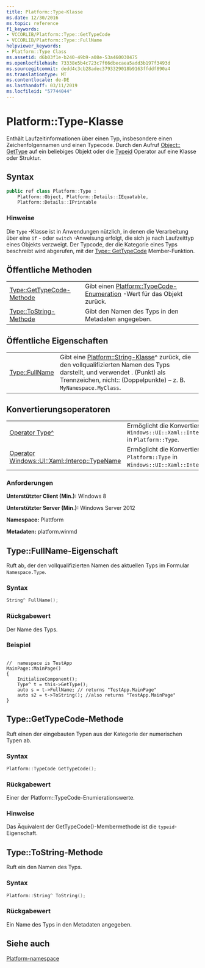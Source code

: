 ```yaml
---
title: Platform::Type-Klasse
ms.date: 12/30/2016
ms.topic: reference
f1_keywords:
- VCCORLIB/Platform::Type::GetTypeCode
- VCCORLIB/Platform::Type::FullName
helpviewer_keywords:
- Platform::Type Class
ms.assetid: d6b03f1e-b240-49b9-a08e-53a460030475
ms.openlocfilehash: 73338e5b4c723c7f66dbecaea5add3b197f3493d
ms.sourcegitcommit: dedd4c3cb28adec3793329018b9163ffddf890a4
ms.translationtype: MT
ms.contentlocale: de-DE
ms.lasthandoff: 03/11/2019
ms.locfileid: "57744044"
---
```

# <a name="platformtype-class"></a>Platform::Type-Klasse

Enthält Laufzeitinformationen über einen Typ, insbesondere einen Zeichenfolgennamen und einen Typecode. Durch den Aufruf [Object:: GetType](../cppcx/platform-object-class.md#gettype) auf ein beliebiges Objekt oder die [Typeid](../windows/typeid-cpp-component-extensions.md) Operator auf eine Klasse oder Struktur.

## <a name="syntax"></a>Syntax

```cpp
public ref class Platform::Type :
    Platform::Object, Platform::Details::IEquatable,
    Platform::Details::IPrintable
```

### <a name="remarks"></a>Hinweise

Die `Type` -Klasse ist in Anwendungen nützlich, in denen die Verarbeitung über eine `if` - oder `switch` -Anweisung erfolgt, die sich je nach Laufzeittyp eines Objekts verzweigt. Der Typcode, der die Kategorie eines Typs beschreibt wird abgerufen, mit der [Type:: GetTypeCode](#gettypecode) Member-Funktion.

## <a name="public-methods"></a>Öffentliche Methoden

|||
|-|-|
|[Type::GetTypeCode-Methode](#gettypecode)|Gibt einen [Platform::TypeCode-Enumeration](../cppcx/platform-typecode-enumeration.md) -Wert für das Objekt zurück.|
|[Type::ToString-Methode](#tostring)|Gibt den Namen des Typs in den Metadaten angegeben.|

## <a name="public-properties"></a>Öffentliche Eigenschaften

|||
|-|-|
|[Type::FullName](#fullname)|Gibt eine [Platform::String-Klasse](../cppcx/platform-string-class.md)^ zurück, die den vollqualifizierten Namen des Typs darstellt, und verwendet . (Punkt) als Trennzeichen, nicht:: (Doppelpunkte) – z. B. `MyNamespace.MyClass`.|

## <a name="conversion-operators"></a>Konvertierungsoperatoren

|||
|-|-|
|[Operator Type^](../cppcx/operator-type-hat.md)|Ermöglicht die Konvertierung von `Windows::UI::Xaml::Interop::TypeName` in `Platform::Type`.|
|[Operator Windows::UI::Xaml::Interop::TypeName](../cppcx/operator-windows-ui-xaml-interop-typename.md)|Ermöglicht die Konvertierung von `Platform::Type` in `Windows::UI::Xaml::Interop::TypeName`.|

### <a name="requirements"></a>Anforderungen

**Unterstützter Client (Min.):** Windows 8

**Unterstützter Server (Min.):** Windows Server 2012

**Namespace:** Plattform

**Metadaten:** platform.winmd

## <a name="fullname"></a> Type::FullName-Eigenschaft

Ruft ab, der den vollqualifizierten Namen des aktuellen Typs im Formular `Namespace.Type`.

### <a name="syntax"></a>Syntax

```cpp
String^ FullName();
```

### <a name="return-value"></a>Rückgabewert

Der Name des Typs.
### <a name="example"></a>Beispiel

```

//  namespace is TestApp
MainPage::MainPage()
{
    InitializeComponent();
    Type^ t = this->GetType();
    auto s = t->FullName; // returns "TestApp.MainPage"
    auto s2 = t->ToString(); //also returns "TestApp.MainPage"
}
```

## <a name="gettypecode"></a> Type::GetTypeCode-Methode

Ruft einen der eingebauten Typen aus der Kategorie der numerischen Typen ab.

### <a name="syntax"></a>Syntax

```cpp
Platform::TypeCode GetTypeCode();
```

### <a name="return-value"></a>Rückgabewert

Einer der Platform::TypeCode-Enumierationswerte.

### <a name="remarks"></a>Hinweise

Das Äquivalent der GetTypeCode()-Membermethode ist die `typeid`-Eigenschaft.

## <a name="tostring"></a> Type::ToString-Methode

Ruft ein den Namen des Typs.

### <a name="syntax"></a>Syntax

```cpp
Platform::String^ ToString();
```

### <a name="return-value"></a>Rückgabewert

Ein Name des Typs in den Metadaten angegeben.

## <a name="see-also"></a>Siehe auch

[Platform-namespace](../cppcx/platform-namespace-c-cx.md)
